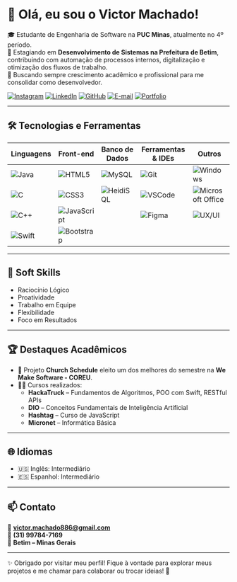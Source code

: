 # 👋 Olá, eu sou o Victor Machado!

🎓 Estudante de Engenharia de Software na **PUC Minas**, atualmente no 4º período.  
💼 Estagiando em **Desenvolvimento de Sistemas na Prefeitura de Betim**, contribuindo com automação de processos internos, digitalização e otimização dos fluxos de trabalho.  
🚀 Buscando sempre crescimento acadêmico e profissional para me consolidar como desenvolvedor.

[![Instagram](https://img.shields.io/badge/Instagram-E4405F?style=for-the-badge&logo=instagram&logoColor=white)](https://www.instagram.com/victor_machad003/)
[![LinkedIn](https://img.shields.io/badge/LinkedIn-0077B5?style=for-the-badge&logo=linkedin&logoColor=white)](https://www.linkedin.com/in/victormachado003/)
[![GitHub](https://img.shields.io/badge/GitHub-181717?style=for-the-badge&logo=github&logoColor=white)](https://github.com/VictorMachdo)
[![E-mail](https://img.shields.io/badge/-Email-000?style=for-the-badge&logo=microsoft-outlook&logoColor=007BFF)](mailto:victor.machado886@gmail.com)
[![Portfolio](https://img.shields.io/badge/Portfolio-FF5722?style=for-the-badge&logo=todoist&logoColor=white)](https://victorportifolio.netlify.app/)

---

## 🛠️ Tecnologias e Ferramentas

| Linguagens | Front-end | Banco de Dados | Ferramentas & IDEs | Outros |
|------------|-----------|----------------|---------------------|--------|
| ![Java](https://img.shields.io/badge/Java-ED8B00?style=for-the-badge&logo=openjdk&logoColor=white) | ![HTML5](https://img.shields.io/badge/HTML5-E34F26?style=for-the-badge&logo=html5&logoColor=white) | ![MySQL](https://img.shields.io/badge/MySQL-00000F?style=for-the-badge&logo=mysql&logoColor=white) | ![Git](https://img.shields.io/badge/GIT-E44C30?style=for-the-badge&logo=git&logoColor=white) | ![Windows](https://img.shields.io/badge/Windows-000?style=for-the-badge&logo=windows&logoColor=2CA5E0) |
| ![C](https://img.shields.io/badge/C-00599C?style=for-the-badge&logo=c&logoColor=white) | ![CSS3](https://img.shields.io/badge/CSS3-1572B6?style=for-the-badge&logo=css3&logoColor=white) | ![HeidiSQL](https://img.shields.io/badge/HeidiSQL-4479A1?style=for-the-badge&logoColor=white) | ![VSCode](https://img.shields.io/badge/Vscode-007ACC?style=for-the-badge&logo=visual-studio-code&logoColor=white) | ![Microsoft Office](https://img.shields.io/badge/Microsoft_Office-D83B01?style=for-the-badge&logo=microsoft-office&logoColor=white) |
| ![C++](https://img.shields.io/badge/C++-00599C?style=for-the-badge&logo=c%2B%2B&logoColor=white) | ![JavaScript](https://img.shields.io/badge/JavaScript-F7DF1E?style=for-the-badge&logo=javascript&logoColor=black) |  | ![Figma](https://img.shields.io/badge/Figma-696969?style=for-the-badge&logo=figma&logoColor=white) | ![UX/UI](https://img.shields.io/badge/UX%2FUI-Design-blue?style=for-the-badge) |
| ![Swift](https://img.shields.io/badge/swift-F54A2A?style=for-the-badge&logo=swift&logoColor=white) | ![Bootstrap](https://img.shields.io/badge/Bootstrap-563D7C?style=for-the-badge&logo=bootstrap&logoColor=white) |  |  |  |

---

## 🧠 Soft Skills

- Raciocínio Lógico
- Proatividade
- Trabalho em Equipe
- Flexibilidade
- Foco em Resultados

---

## 🏆 Destaques Acadêmicos

- 🏅 Projeto **Church Schedule** eleito um dos melhores do semestre na **We Make Software - COREU**.
- 👨‍💻 Cursos realizados:
  - **HackaTruck** – Fundamentos de Algoritmos, POO com Swift, RESTful APIs
  - **DIO** – Conceitos Fundamentais de Inteligência Artificial
  - **Hashtag** – Curso de JavaScript
  - **Micronet** – Informática Básica

---

## 🌐 Idiomas

- 🇺🇸 Inglês: Intermediário  
- 🇪🇸 Espanhol: Intermediário  

---

## 📫 Contato

📧 **victor.machado886@gmail.com**  
📱 **(31) 99784-7169**  
📍 **Betim – Minas Gerais**  

---

✨ Obrigado por visitar meu perfil! Fique à vontade para explorar meus projetos e me chamar para colaborar ou trocar ideias! 🚀
